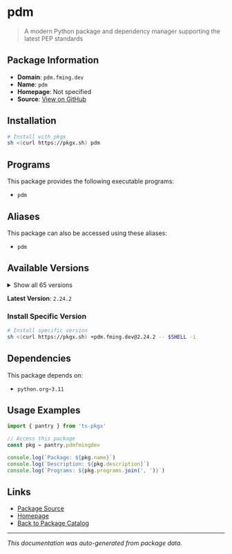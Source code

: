 # pdm

> A modern Python package and dependency manager supporting the latest PEP standards

## Package Information

- **Domain**: `pdm.fming.dev`
- **Name**: `pdm`
- **Homepage**: Not specified
- **Source**: [View on GitHub](https://github.com/pkgxdev/pantry/tree/main/projects/pdm.fming.dev/package.yml)

## Installation

```bash
# Install with pkgx
sh <(curl https://pkgx.sh) pdm
```

## Programs

This package provides the following executable programs:

- `pdm`

## Aliases

This package can also be accessed using these aliases:

- `pdm`

## Available Versions

<details>
<summary>Show all 65 versions</summary>

- `2.24.2`, `2.24.1`, `2.24.0`, `2.23.1`, `2.23.0`
- `2.22.4`, `2.22.3`, `2.22.2`, `2.22.1`, `2.22.0`
- `2.21.0`, `2.20.1`, `2.20.0`, `2.19.3`, `2.19.2`
- `2.19.1`, `2.19.0`, `2.18.2`, `2.18.1`, `2.18.0`
- `2.17.3`, `2.17.2`, `2.17.1`, `2.17.0`, `2.16.1`
- `2.16.0`, `2.15.4`, `2.15.3`, `2.15.2`, `2.15.1`
- `2.15.0`, `2.14.0`, `2.13.3`, `2.13.2`, `2.13.1`
- `2.13.0`, `2.12.4`, `2.12.3`, `2.12.2`, `2.12.1`
- `2.12.0`, `2.11.2`, `2.11.1`, `2.11.0`, `2.10.4`
- `2.10.3`, `2.10.2`, `2.10.1`, `2.10.0`, `2.9.3`
- `2.9.2`, `2.9.1`, `2.9.0`, `2.8.2`, `2.8.1`
- `2.8.0`, `2.7.4`, `2.7.3`, `2.7.2`, `2.7.1`
- `2.7.0`, `2.6.1`, `2.6.0`, `2.5.6`, `2.5.3`

</details>

**Latest Version**: `2.24.2`

### Install Specific Version

```bash
# Install specific version
sh <(curl https://pkgx.sh) +pdm.fming.dev@2.24.2 -- $SHELL -i
```

## Dependencies

This package depends on:

- `python.org~3.11`

## Usage Examples

```typescript
import { pantry } from 'ts-pkgx'

// Access this package
const pkg = pantry.pdmfmingdev

console.log(`Package: ${pkg.name}`)
console.log(`Description: ${pkg.description}`)
console.log(`Programs: ${pkg.programs.join(', ')}`)
```

## Links

- [Package Source](https://github.com/pkgxdev/pantry/tree/main/projects/pdm.fming.dev/package.yml)
- [Homepage](#)
- [Back to Package Catalog](../package-catalog.md)

---

*This documentation was auto-generated from package data.*
